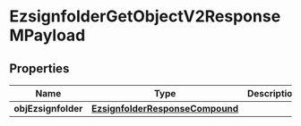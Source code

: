 
# EzsignfolderGetObjectV2ResponseMPayload

## Properties
Name | Type | Description | Notes
------------ | ------------- | ------------- | -------------
**objEzsignfolder** | [**EzsignfolderResponseCompound**](EzsignfolderResponseCompound.md) |  | 



